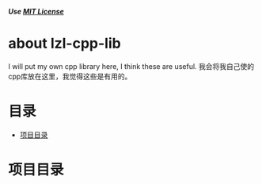 <!--License: MIT
    Copyright (c) 2024 李宗霖 github: <https://github.com/supine0703>
    Repositories: lzl-cpp-lib <https://github.com/supine0703/lzl-cpp-lib>
-->

***Use [MIT License](./LICENSE)***


# about lzl-cpp-lib <!-- omit in toc -->

I will put my own cpp library here, I think these are useful. 
我会将我自己使的cpp库放在这里，我觉得这些是有用的。


# 目录 <!-- omit in toc -->

- [项目目录](#项目目录)


# 项目目录

